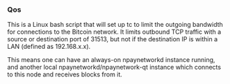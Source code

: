 ### Qos ###

This is a Linux bash script that will set up tc to limit the outgoing bandwidth for connections to the Bitcoin network. It limits outbound TCP traffic with a source or destination port of 31513, but not if the destination IP is within a LAN (defined as 192.168.x.x).

This means one can have an always-on npaynetworkd instance running, and another local npaynetworkd/npaynetwork-qt instance which connects to this node and receives blocks from it.
